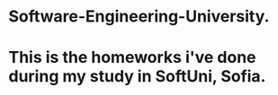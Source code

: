 # Software-Engineering-University.
# This is the homeworks i've done during my study in SoftUni, Sofia.
